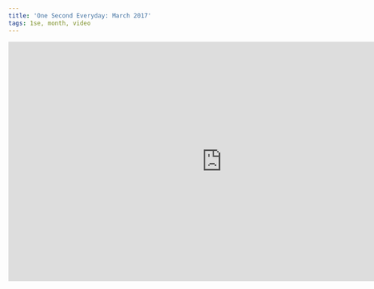 ```yaml
---
title: 'One Second Everyday: March 2017'
tags: 1se, month, video
---
```


<iframe width="853" height="480" src="https://www.youtube.com/embed/0a1OuY2mTL4?rel=0&amp;controls=0&amp;showinfo=0&amp;theme=light" frameborder="0" allowfullscreen></iframe>